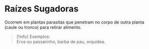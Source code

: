 # Raízes Sugadoras

Ocorrem em plantas parasitas que penetram no corpo de outra planta (caule ou tronco) para retirar alimento.

> [!info] Exemplos:
> <br>
> Erva ou passarinho, barba de pau, orquídea.